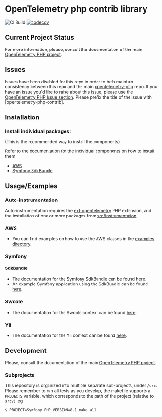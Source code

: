 # OpenTelemetry php contrib library

![CI Build](https://github.com/open-telemetry/opentelemetry-php-contrib/workflows/PHP%20QA/badge.svg)
[![codecov](https://codecov.io/gh/open-telemetry/opentelemetry-php-contrib/branch/main/graph/badge.svg)](https://codecov.io/gh/open-telemetry/opentelemetry-php)

## Current Project Status
For more information, please, consult the documentation of the main [OpenTelemetry PHP project][opentelemetry-php].

## Issues

Issues have been disabled for this repo in order to help maintain consistency between this repo and the main [opentelemetry-php] repo. If you have an issue you'd like to raise about this issue, please use the [OpenTelemetry PHP Issue section](https://github.com/open-telemetry/opentelemetry-php/issues/new/choose). Please prefix the title of the issue with [opentelemetry-php-contrib].

## Installation

### Install individual packages:

(This is the recommended way to install the components)

Refer to the documentation for the individual components on how to install them

- [AWS](/src/Aws/README.md)
- [Symfony SdkBundle](/src/Symfony/README.md)

## Usage/Examples

### Auto-instrumentation

Auto-instrumentation requires the [ext-opentelemetry] PHP extension, and
the installation of one or more packages from [src/Instrumentation](./src/Instrumentation)

### AWS

- You can find examples on how to use the AWS classes in the [examples directory](/examples/aws/README.md).

### Symfony

#### SdkBundle

- The documentation for the Symfony SdkBundle can be found [here](/src/Symfony/README.md).
- An example Symfony application using the SdkBundle can be found [here](https://github.com/opentelemetry-php/otel-sdk-bundle-example-sf5).

### Swoole

- The documentation for the Swoole context can be found [here](/src/Context/Swoole/README.md).

### Yii

- The documentation for the Yii context can be found [here](/src/Instrumentation/Yii/README.md).

## Development

Please, consult the documentation of the main [OpenTelemetry PHP project][opentelemetry-php].

### Subprojects

This repository is organized into multiple separate sub-projects, under `/src`.
Please remember to run all tests as you develop, the makefile supports a `PROJECTS` variable, which corresponds to the path of the project (relative to `src/`), eg

```
$ PROJECT=Symfony PHP_VERSION=8.1 make all
```

<!-- References -->

[opentelemetry-php]: https://github.com/open-telemetry/opentelemetry-php
[ext-opentelemetry]: https://pecl.php.net/package/opentelemetry
